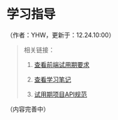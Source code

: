 # 学习指导

（作者：YHW，更新于：12.24.10:00）

> 相关链接：
>
> 1. [查看前端试用期要求](../README.md)
>
> 2. [查看学习笔记](../Note/index.md)
>
> 3. [试用期项目API规范](https://github.com/TeaBreak-Tech/APIdoc/blob/main/Probation/index.md)

（内容完善中）
